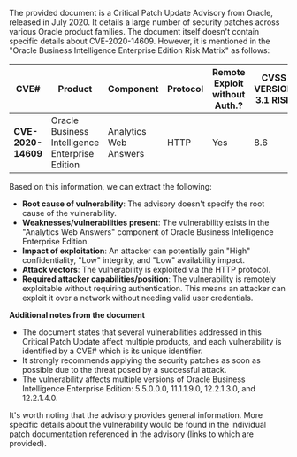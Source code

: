 The provided document is a Critical Patch Update Advisory from Oracle, released in July 2020. It details a large number of security patches across various Oracle product families. The document itself doesn't contain specific details about CVE-2020-14609. However, it is mentioned in the "Oracle Business Intelligence Enterprise Edition Risk Matrix" as follows:

| CVE# | Product | Component | Protocol | Remote Exploit without Auth.? | CVSS VERSION 3.1 RISK  | Supported Versions Affected | Notes |
|---|---|---|---|---|---|---|---|
| **CVE-2020-14609** | Oracle Business Intelligence Enterprise Edition | Analytics Web Answers | HTTP | Yes | 8.6  | 5.5.0.0.0, 11.1.1.9.0, 12.2.1.3.0, 12.2.1.4.0 |  |

Based on this information, we can extract the following:

- **Root cause of vulnerability**: The advisory doesn't specify the root cause of the vulnerability.
- **Weaknesses/vulnerabilities present**: The vulnerability exists in the "Analytics Web Answers" component of Oracle Business Intelligence Enterprise Edition.
- **Impact of exploitation**: An attacker can potentially gain "High" confidentiality, "Low" integrity, and "Low" availability impact. 
- **Attack vectors**: The vulnerability is exploited via the HTTP protocol.
- **Required attacker capabilities/position**:  The vulnerability is remotely exploitable without requiring authentication. This means an attacker can exploit it over a network without needing valid user credentials.

**Additional notes from the document**
- The document states that several vulnerabilities addressed in this Critical Patch Update affect multiple products, and each vulnerability is identified by a CVE# which is its unique identifier.
- It strongly recommends applying the security patches as soon as possible due to the threat posed by a successful attack.
- The vulnerability affects multiple versions of Oracle Business Intelligence Enterprise Edition: 5.5.0.0.0, 11.1.1.9.0, 12.2.1.3.0, and 12.2.1.4.0.

It's worth noting that the advisory provides general information. More specific details about the vulnerability would be found in the individual patch documentation referenced in the advisory (links to which are provided).